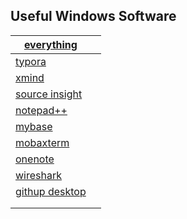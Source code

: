 ##  Useful Windows Software

| [everything](https://www.voidtools.com/zh-cn/)               |      |
| ------------------------------------------------------------ | ---- |
| [typora](https://www.typora.io/)                             |      |
| [xmind](https://www.xmind.net/)                              |      |
| [source insight](https://www.sourceinsight.com/)             |      |
| [notepad++](https://notepad-plus-plus.org/)                  |      |
| [mybase](http://www.wjjsoft.com/mybase_cn.html)              |      |
| [mobaxterm](https://mobaxterm.mobatek.net/)                  |      |
| [onenote](https://products.office.com/zh-cn/onenote/digital-note-taking-app) |      |
| [wireshark](https://www.wireshark.org/)                      |      |
| [githup desktop](https://desktop.github.com/)                |      |
|                                                              |      |
|                                                              |      |

